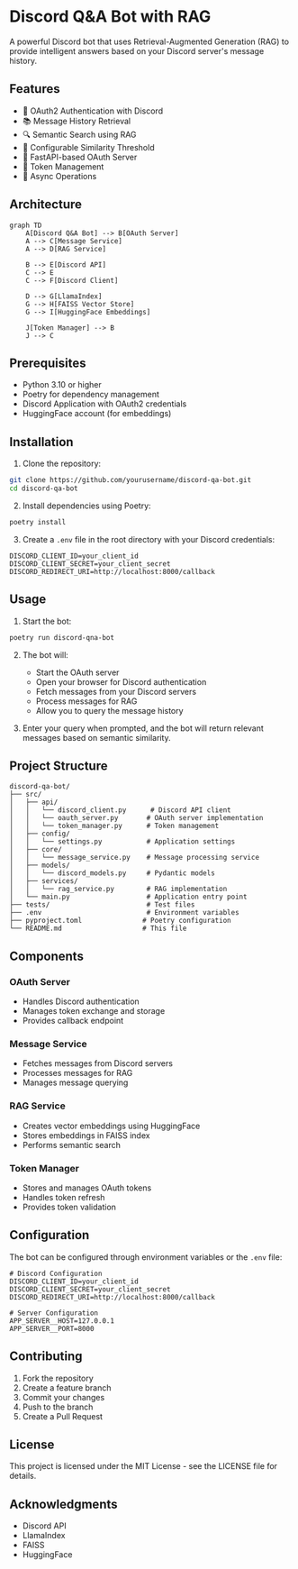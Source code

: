# Discord Q&A Bot with RAG

A powerful Discord bot that uses Retrieval-Augmented Generation (RAG) to provide intelligent answers based on your Discord server's message history.

## Features

- 🔐 OAuth2 Authentication with Discord
- 📚 Message History Retrieval
- 🔍 Semantic Search using RAG
- 🎯 Configurable Similarity Threshold
- 🚀 FastAPI-based OAuth Server
- 💾 Token Management
- 🔄 Async Operations

## Architecture

```mermaid
graph TD
    A[Discord Q&A Bot] --> B[OAuth Server]
    A --> C[Message Service]
    A --> D[RAG Service]
    
    B --> E[Discord API]
    C --> E
    C --> F[Discord Client]
    
    D --> G[LlamaIndex]
    G --> H[FAISS Vector Store]
    G --> I[HuggingFace Embeddings]
    
    J[Token Manager] --> B
    J --> C
```

## Prerequisites

- Python 3.10 or higher
- Poetry for dependency management
- Discord Application with OAuth2 credentials
- HuggingFace account (for embeddings)

## Installation

1. Clone the repository:
```bash
git clone https://github.com/yourusername/discord-qa-bot.git
cd discord-qa-bot
```

2. Install dependencies using Poetry:
```bash
poetry install
```

3. Create a `.env` file in the root directory with your Discord credentials:
```env
DISCORD_CLIENT_ID=your_client_id
DISCORD_CLIENT_SECRET=your_client_secret
DISCORD_REDIRECT_URI=http://localhost:8000/callback
```

## Usage

1. Start the bot:
```bash
poetry run discord-qna-bot
```

2. The bot will:
   - Start the OAuth server
   - Open your browser for Discord authentication
   - Fetch messages from your Discord servers
   - Process messages for RAG
   - Allow you to query the message history

3. Enter your query when prompted, and the bot will return relevant messages based on semantic similarity.

## Project Structure

```
discord-qa-bot/
├── src/
│   ├── api/
│   │   └── discord_client.py      # Discord API client
│   │   └── oauth_server.py       # OAuth server implementation
│   │   └── token_manager.py      # Token management
│   ├── config/
│   │   └── settings.py           # Application settings
│   ├── core/
│   │   └── message_service.py    # Message processing service
│   ├── models/
│   │   └── discord_models.py     # Pydantic models
│   ├── services/
│   │   └── rag_service.py        # RAG implementation
│   └── main.py                   # Application entry point
├── tests/                        # Test files
├── .env                          # Environment variables
├── pyproject.toml               # Poetry configuration
└── README.md                    # This file
```

## Components

### OAuth Server
- Handles Discord authentication
- Manages token exchange and storage
- Provides callback endpoint

### Message Service
- Fetches messages from Discord servers
- Processes messages for RAG
- Manages message querying

### RAG Service
- Creates vector embeddings using HuggingFace
- Stores embeddings in FAISS index
- Performs semantic search

### Token Manager
- Stores and manages OAuth tokens
- Handles token refresh
- Provides token validation

## Configuration

The bot can be configured through environment variables or the `.env` file:

```env
# Discord Configuration
DISCORD_CLIENT_ID=your_client_id
DISCORD_CLIENT_SECRET=your_client_secret
DISCORD_REDIRECT_URI=http://localhost:8000/callback

# Server Configuration
APP_SERVER__HOST=127.0.0.1
APP_SERVER__PORT=8000
```

## Contributing

1. Fork the repository
2. Create a feature branch
3. Commit your changes
4. Push to the branch
5. Create a Pull Request

## License

This project is licensed under the MIT License - see the LICENSE file for details.

## Acknowledgments

- Discord API
- LlamaIndex
- FAISS
- HuggingFace
